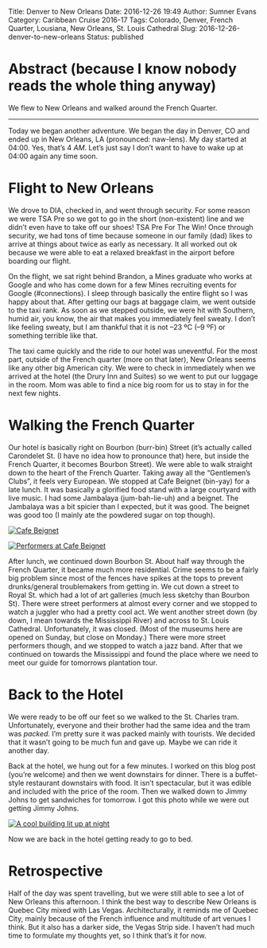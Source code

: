 Title: Denver to New Orleans
Date: 2016-12-26 19:49
Author: Sumner Evans
Category: Caribbean Cruise 2016-17
Tags: Colorado, Denver, French Quarter, Lousiana, New Orleans, St. Louis Cathedral
Slug: 2016-12-26-denver-to-new-orleans
Status: published

# Abstract (because I know nobody reads the whole thing anyway)

We flew to New Orleans and walked around the French Quarter.

----

Today we began another adventure. We began the day in Denver, CO and ended up in
New Orleans, LA (pronounced: naw-lens). My day started at 04:00. Yes, that’s 4
*AM*. Let’s just say I don’t want to have to wake up at 04:00 again any time
soon.

# Flight to New Orleans

We drove to DIA, checked in, and went through security. For some reason we were
TSA Pre so we got to go in the short (non-existent) line and we didn’t even have
to take off our shoes! TSA Pre For The Win! Once through security, we had tons
of time because someone in our family (dad) likes to arrive at things about
twice as early as necessary. It all worked out ok because we were able to eat a
relaxed breakfast in the airport before boarding our flight.

On the flight, we sat right behind Brandon, a Mines graduate who works at Google
and who has come down for a few Mines recruiting events for Google
(\#connections). I sleep through basically the entire flight so I was happy
about that. After getting our bags at baggage claim, we went outside to the taxi
rank. As soon as we stepped outside, we were hit with Southern, humid air, you
know, the air that makes you immediately feel sweaty. I don’t like feeling
sweaty, but I am thankful that it is not –23 ºC (–9 ºF) or something terrible
like that.

The taxi came quickly and the ride to our hotel was uneventful. For the most
part, outside of the French quarter (more on that later), New Orleans seems like
any other big American city. We were to check in immediately when we arrived at
the hotel (the Drury Inn and Suites) so we went to put our luggage in the room.
Mom was able to find a nice big room for us to stay in for the next few nights.

# Walking the French Quarter

Our hotel is basically right on Bourbon (burr-bin) Street (it’s actually called
Carondelet St. (I have no idea how to pronounce that) here, but inside the
French Quarter, it becomes Bourbon Street). We were able to walk straight down
to the heart of the French Quarter. Taking away all the “Gentlemen’s Clubs”, it
feels very European. We stopped at Cafe Beignet (bin-yay) for a late lunch. It
was basically a glorified food stand with a large courtyard with live music. I
had some Jambalaya (jum-bah-lie-uh) and a beignet. The Jambalaya was a bit
spicier than I expected, but it was good. The beignet was good too (I mainly ate
the powdered sugar on top though).

[![Cafe Beignet]({static}/images/carribean-cruise/cafe-beignet.jpg "Cafe
Beignet")]({static}/images/carribean-cruise/cafe-beignet.jpg)

[![Performers at Cafe
Beignet]({static}/images/carribean-cruise/performers-cafe-beignet.jpg "Performers at Cafe
Beignet")]({static}/images/carribean-cruise/performers-cafe-beignet.jpg)

After lunch, we continued down Bourbon St. About half way through the French
Quarter, it became much more residential. Crime seems to be a fairly big problem
since most of the fences have spikes at the tops to prevent drunks/general
troublemakers from getting in. We cut down a street to Royal St. which had a lot
of art galleries (much less sketchy than Bourbon St). There were street
performers at almost every corner and we stopped to watch a juggler who had a
pretty cool act. We went another street down (by down, I mean towards the
Mississippi River) and across to St. Louis Cathedral. Unfortunately, it was
closed. (Most of the museums here are opened on Sunday, but close on Monday.)
There were more street performers though, and we stopped to watch a jazz band.
After that we continued on towards the Mississippi and found the place where we
need to meet our guide for tomorrows plantation tour.

# Back to the Hotel

We were ready to be off our feet so we walked to the St. Charles tram.
Unfortunately, everyone and their brother had the same idea and the tram was
*packed*. I’m pretty sure it was packed mainly with tourists. We decided that it
wasn’t going to be much fun and gave up. Maybe we can ride it another day.

Back at the hotel, we hung out for a few minutes. I worked on this blog post
(you’re welcome) and then we went downstairs for dinner. There is a
buffet-style restaurant downstairs with food. It isn’t spectacular, but it was
edible and included with the price of the room. Then we walked down to Jimmy
Johns to get sandwiches for tomorrow. I got this photo while we were out getting
Jimmy Johns.

[![A cool building lit up at night]({static}/images/carribean-cruise/cool-building-at-night.jpg "A cool building lit up at night")
]({static}/images/carribean-cruise/cool-building-at-night.jpg)

Now we are back in the hotel getting ready to go to bed.

# Retrospective

Half of the day was spent travelling, but we were still able to see a lot of New
Orleans this afternoon. I think the best way to describe New Orleans is Quebec
City mixed with Las Vegas. Architecturally, it reminds me of Quebec City, mainly
because of the French influence and multitude of art venues I think. But it also
has a darker side, the Vegas Strip side. I haven’t had much time to formulate my
thoughts yet, so I think that’s it for now.
